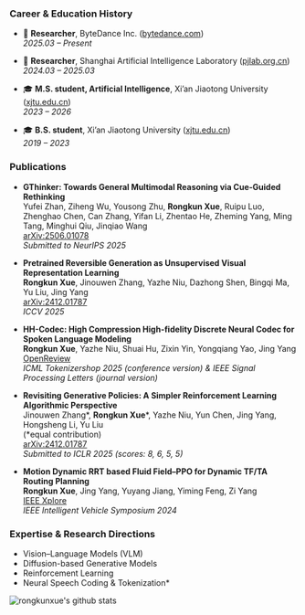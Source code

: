 ### Career & Education History

- 🔬 **Researcher**, ByteDance Inc. ([bytedance.com](https://bytedance.com))  
  _2025.03 – Present_

- 🔬 **Researcher**, Shanghai Artificial Intelligence Laboratory ([pjlab.org.cn](https://pjlaboratory.org.cn/))  
  _2024.03 – 2025.03_

- 🎓 **M.S. student, Artificial Intelligence**, Xi’an Jiaotong University ([xjtu.edu.cn](https://www.xjtu.edu.cn/))  
  _2023 – 2026_

- 🎓 **B.S. student**, Xi’an Jiaotong University ([xjtu.edu.cn](https://www.xjtu.edu.cn/))  
  _2019 – 2023_


### Publications

- **GThinker: Towards General Multimodal Reasoning via Cue‐Guided Rethinking**  
  Yufei Zhan, Ziheng Wu, Yousong Zhu, **Rongkun Xue**, Ruipu Luo, Zhenghao Chen, Can Zhang, Yifan Li, Zhentao He, Zheming Yang, Ming Tang, Minghui Qiu, Jinqiao Wang  
  [arXiv:2506.01078](https://arxiv.org/abs/2506.01078)  
  _Submitted to NeurIPS 2025_

- **Pretrained Reversible Generation as Unsupervised Visual Representation Learning**  
  **Rongkun Xue**, Jinouwen Zhang, Yazhe Niu, Dazhong Shen, Bingqi Ma, Yu Liu, Jing Yang  
  [arXiv:2412.01787](https://arxiv.org/abs/2412.01787)  
  _ICCV 2025_

- **HH-Codec: High Compression High-fidelity Discrete Neural Codec for Spoken Language Modeling**  
  **Rongkun Xue**, Yazhe Niu, Shuai Hu, Zixin Yin, Yongqiang Yao, Jing Yang  
  [OpenReview](https://openreview.net/forum?id=m0LRW0RHra)  
  _ICML Tokenizershop 2025 (conference version) & IEEE Signal Processing Letters (journal version)_

- **Revisiting Generative Policies: A Simpler Reinforcement Learning Algorithmic Perspective**  
  Jinouwen Zhang*, **Rongkun Xue***, Yazhe Niu, Yun Chen, Jing Yang, Hongsheng Li, Yu Liu  
  (*equal contribution)  
  [arXiv:2412.01787](https://arxiv.org/abs/2412.01787)  
  _Submitted to ICLR 2025 (scores: 8, 6, 5, 5)_

- **Motion Dynamic RRT based Fluid Field–PPO for Dynamic TF/TA Routing Planning**  
  **Rongkun Xue**, Jing Yang, Yuyang Jiang, Yiming Feng, Zi Yang  
  [IEEE Xplore](https://ieeexplore.ieee.org/abstract/document/10588621)  
  _IEEE Intelligent Vehicle Symposium 2024_

### Expertise & Research Directions
- Vision–Language Models (VLM)
- Diffusion-based Generative Models
- Reinforcement Learning
- Neural Speech Coding & Tokenization*


![rongkunxue's github stats](https://github-readme-stats-anuraghazra1.vercel.app/api?username=rongkunxue&show_icons=true&theme=cobalt)
